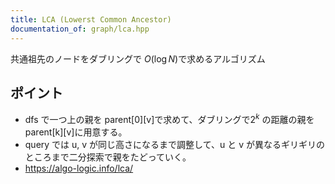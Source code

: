 ```yaml
---
title: LCA (Lowerst Common Ancestor)
documentation_of: graph/lca.hpp
---
```


共通祖先のノードをダブリングで $O(\log N)$で求めるアルゴリズム

## ポイント

- dfs で一つ上の親を parent[0][v]で求めて、ダブリングで$2^{k}$ の距離の親を parent[k][v]に用意する。
- query では u, v が同じ高さになるまで調整して、u と v が異なるギリギリのところまで二分探索で親をたどっていく。
- https://algo-logic.info/lca/

